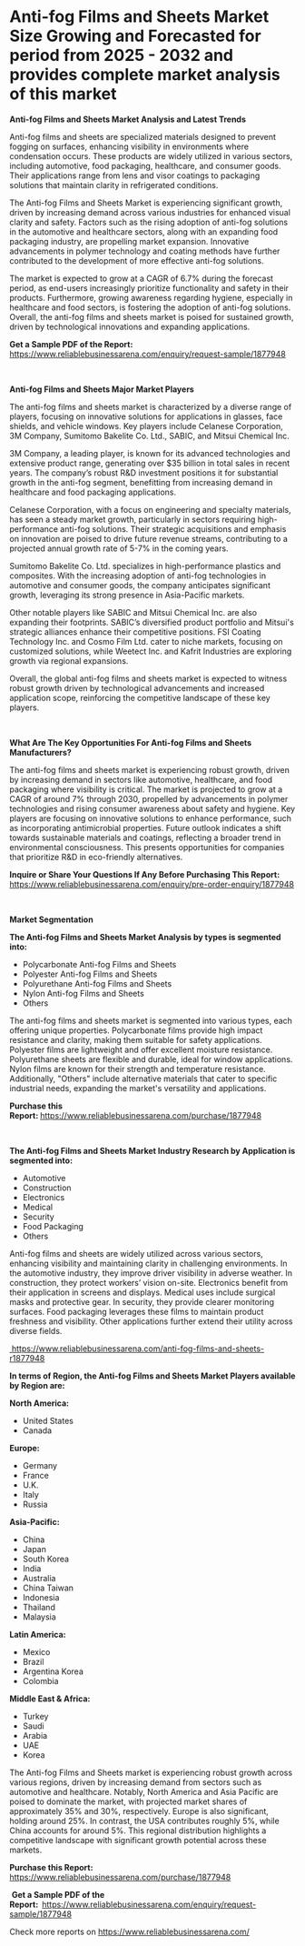<p><h1>Anti-fog Films and Sheets Market Size Growing and Forecasted for period from 2025 - 2032 and provides complete market analysis of this market</h1></p><p><strong>Anti-fog Films and Sheets Market Analysis and Latest Trends</strong></p>
<p><p>Anti-fog films and sheets are specialized materials designed to prevent fogging on surfaces, enhancing visibility in environments where condensation occurs. These products are widely utilized in various sectors, including automotive, food packaging, healthcare, and consumer goods. Their applications range from lens and visor coatings to packaging solutions that maintain clarity in refrigerated conditions.</p><p>The Anti-fog Films and Sheets Market is experiencing significant growth, driven by increasing demand across various industries for enhanced visual clarity and safety. Factors such as the rising adoption of anti-fog solutions in the automotive and healthcare sectors, along with an expanding food packaging industry, are propelling market expansion. Innovative advancements in polymer technology and coating methods have further contributed to the development of more effective anti-fog solutions.</p><p>The market is expected to grow at a CAGR of 6.7% during the forecast period, as end-users increasingly prioritize functionality and safety in their products. Furthermore, growing awareness regarding hygiene, especially in healthcare and food sectors, is fostering the adoption of anti-fog solutions. Overall, the anti-fog films and sheets market is poised for sustained growth, driven by technological innovations and expanding applications.</p></p>
<p><strong>Get a Sample PDF of the Report:&nbsp;</strong> <a href="https://www.reliablebusinessarena.com/enquiry/request-sample/1877948?utm_campaign=2031&utm_medium=2&utm_source=Github&utm_content=ia&utm_term=04022025&utm_id=anti-fog-films-and-sheets">https://www.reliablebusinessarena.com/enquiry/request-sample/1877948</a></p>
<p>&nbsp;</p>
<p><strong>Anti-fog Films and Sheets Major Market Players</strong></p>
<p><p>The anti-fog films and sheets market is characterized by a diverse range of players, focusing on innovative solutions for applications in glasses, face shields, and vehicle windows. Key players include Celanese Corporation, 3M Company, Sumitomo Bakelite Co. Ltd., SABIC, and Mitsui Chemical Inc.</p><p>3M Company, a leading player, is known for its advanced technologies and extensive product range, generating over $35 billion in total sales in recent years. The company’s robust R&D investment positions it for substantial growth in the anti-fog segment, benefitting from increasing demand in healthcare and food packaging applications.</p><p>Celanese Corporation, with a focus on engineering and specialty materials, has seen a steady market growth, particularly in sectors requiring high-performance anti-fog solutions. Their strategic acquisitions and emphasis on innovation are poised to drive future revenue streams, contributing to a projected annual growth rate of 5-7% in the coming years.</p><p>Sumitomo Bakelite Co. Ltd. specializes in high-performance plastics and composites. With the increasing adoption of anti-fog technologies in automotive and consumer goods, the company anticipates significant growth, leveraging its strong presence in Asia-Pacific markets.</p><p>Other notable players like SABIC and Mitsui Chemical Inc. are also expanding their footprints. SABIC’s diversified product portfolio and Mitsui's strategic alliances enhance their competitive positions. FSI Coating Technology Inc. and Cosmo Film Ltd. cater to niche markets, focusing on customized solutions, while Weetect Inc. and Kafrit Industries are exploring growth via regional expansions.</p><p>Overall, the global anti-fog films and sheets market is expected to witness robust growth driven by technological advancements and increased application scope, reinforcing the competitive landscape of these key players.</p></p>
<p>&nbsp;</p>
<p><strong>What Are The Key Opportunities For Anti-fog Films and Sheets Manufacturers?</strong></p>
<p><p>The anti-fog films and sheets market is experiencing robust growth, driven by increasing demand in sectors like automotive, healthcare, and food packaging where visibility is critical. The market is projected to grow at a CAGR of around 7% through 2030, propelled by advancements in polymer technologies and rising consumer awareness about safety and hygiene. Key players are focusing on innovative solutions to enhance performance, such as incorporating antimicrobial properties. Future outlook indicates a shift towards sustainable materials and coatings, reflecting a broader trend in environmental consciousness. This presents opportunities for companies that prioritize R&D in eco-friendly alternatives.</p></p>
<p><strong>Inquire or Share Your Questions If Any Before Purchasing This Report:</strong> <a href="https://www.reliablebusinessarena.com/enquiry/pre-order-enquiry/1877948?utm_campaign=2031&utm_medium=2&utm_source=Github&utm_content=ia&utm_term=04022025&utm_id=anti-fog-films-and-sheets">https://www.reliablebusinessarena.com/enquiry/pre-order-enquiry/1877948</a></p>
<p>&nbsp;</p>
<p><strong>Market Segmentation</strong></p>
<p><strong>The Anti-fog Films and Sheets Market Analysis by types is segmented into:</strong></p>
<p><ul><li>Polycarbonate Anti-fog Films and Sheets</li><li>Polyester Anti-fog Films and Sheets</li><li>Polyurethane Anti-fog Films and Sheets</li><li>Nylon Anti-fog Films and Sheets</li><li>Others</li></ul></p>
<p><p>The anti-fog films and sheets market is segmented into various types, each offering unique properties. Polycarbonate films provide high impact resistance and clarity, making them suitable for safety applications. Polyester films are lightweight and offer excellent moisture resistance. Polyurethane sheets are flexible and durable, ideal for window applications. Nylon films are known for their strength and temperature resistance. Additionally, "Others" include alternative materials that cater to specific industrial needs, expanding the market's versatility and applications.</p></p>
<p><strong>Purchase this Report:&nbsp;</strong><a href="https://www.reliablebusinessarena.com/purchase/1877948?utm_campaign=2031&utm_medium=2&utm_source=Github&utm_content=ia&utm_term=04022025&utm_id=anti-fog-films-and-sheets">https://www.reliablebusinessarena.com/purchase/1877948</a></p>
<p>&nbsp;</p>
<p><strong>The Anti-fog Films and Sheets Market Industry Research by Application is segmented into:</strong></p>
<p><ul><li>Automotive</li><li>Construction</li><li>Electronics</li><li>Medical</li><li>Security</li><li>Food Packaging</li><li>Others</li></ul></p>
<p><p>Anti-fog films and sheets are widely utilized across various sectors, enhancing visibility and maintaining clarity in challenging environments. In the automotive industry, they improve driver visibility in adverse weather. In construction, they protect workers’ vision on-site. Electronics benefit from their application in screens and displays. Medical uses include surgical masks and protective gear. In security, they provide clearer monitoring surfaces. Food packaging leverages these films to maintain product freshness and visibility. Other applications further extend their utility across diverse fields.</p></p>
<p><a href="https://www.reliablebusinessarena.com/anti-fog-films-and-sheets-r1877948?utm_campaign=2031&utm_medium=2&utm_source=Github&utm_content=ia&utm_term=04022025&utm_id=anti-fog-films-and-sheets">&nbsp;https://www.reliablebusinessarena.com/anti-fog-films-and-sheets-r1877948</a></p>
<p><strong>In terms of Region, the Anti-fog Films and Sheets Market Players available by Region are:</strong></p>
<p>
    <p> <strong> North America: </strong>
        <ul>
            <li>United States</li>
            <li>Canada</li>
        </ul>
        </p> 
    <p> <strong> Europe: </strong>
        <ul>
            <li>Germany</li>
            <li>France</li>
            <li>U.K.</li>
            <li>Italy</li>
            <li>Russia</li>
        </ul>
        </p> 
    <p> <strong> Asia-Pacific: </strong>
        <ul>
            <li>China</li>
            <li>Japan</li>
            <li>South Korea</li>
            <li>India</li>
            <li>Australia</li>
            <li>China Taiwan</li>
            <li>Indonesia</li>
            <li>Thailand</li>
            <li>Malaysia</li>
        </ul>
        </p> 
    <p> <strong> Latin America: </strong>
        <ul>
            <li>Mexico</li>
            <li>Brazil</li>
            <li>Argentina Korea</li>
            <li>Colombia</li>
        </ul>
        </p> 
    <p> <strong> Middle East & Africa: </strong>
        <ul>
            <li>Turkey</li>
            <li>Saudi</li>
            <li>Arabia</li>
            <li>UAE</li>
            <li>Korea</li>
        </ul>
    </p>
    </p>
<p><p>The Anti-fog Films and Sheets market is experiencing robust growth across various regions, driven by increasing demand from sectors such as automotive and healthcare. Notably, North America and Asia Pacific are poised to dominate the market, with projected market shares of approximately 35% and 30%, respectively. Europe is also significant, holding around 25%. In contrast, the USA contributes roughly 5%, while China accounts for around 5%. This regional distribution highlights a competitive landscape with significant growth potential across these markets.</p></p>
<p><strong>Purchase this Report: </strong><a href="https://www.reliablebusinessarena.com/purchase/1877948?utm_campaign=2031&utm_medium=2&utm_source=Github&utm_content=ia&utm_term=04022025&utm_id=anti-fog-films-and-sheets">https://www.reliablebusinessarena.com/purchase/1877948</a></p>
<p>&nbsp;<strong>Get a Sample PDF of the Report:&nbsp;&nbsp;</strong><a href="https://www.reliablebusinessarena.com/enquiry/request-sample/1877948?utm_campaign=2031&utm_medium=2&utm_source=Github&utm_content=ia&utm_term=04022025&utm_id=anti-fog-films-and-sheets">https://www.reliablebusinessarena.com/enquiry/request-sample/1877948</a></p>
<p><strong></strong></p>
<p>Check more reports on <a href="https://www.reliablebusinessarena.com/?utm_campaign=2031&utm_medium=2&utm_source=Github&utm_content=ia&utm_term=04022025&utm_id=anti-fog-films-and-sheets">https://www.reliablebusinessarena.com/</a></p>
